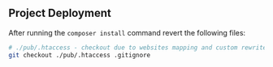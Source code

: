 ## Project Deployment ##

After running the `composer install` command revert the following files:

```bash
# ./pub/.htaccess - checkout due to websites mapping and custom rewrite rules
git checkout ./pub/.htaccess .gitignore